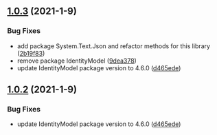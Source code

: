 <a name="1.0.3"></a>
## [1.0.3](https://www.github.com/sparx-systems/sdk/releases/tag/v1.0.3) (2021-1-9)

### Bug Fixes

* add package System.Text.Json and refactor methods for this library ([2b19f83](https://www.github.com/sparx-systems/sdk/commit/2b19f8389e76e6b9354abe8f83e15a72ded55167))
* remove package IdentityModel ([9dea378](https://www.github.com/sparx-systems/sdk/commit/9dea37889a411bf3f2bfb452ec9c14430277139b))
* update IdentityModel package version to 4.6.0 ([d465ede](https://www.github.com/sparx-systems/sdk/commit/d465ede3fa1c9119eaa0a6e42b23b34398664ab4))

<a name="1.0.2"></a>
## [1.0.2](https://www.github.com/sparx-systems/sdk/releases/tag/v1.0.2) (2021-1-9)

### Bug Fixes

* update IdentityModel package version to 4.6.0 ([d465ede](https://www.github.com/sparx-systems/sdk/commit/d465ede3fa1c9119eaa0a6e42b23b34398664ab4))

